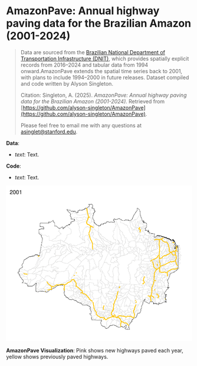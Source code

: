 # AmazonPave: Annual highway paving data for the Brazilian Amazon (2001-2024)
> Data are sourced from the [Brazilian National Department of Transportation Infrastructure (DNIT)](https://www.gov.br/transportes/pt-br/assuntos/dados-de-transportes/bit/bit-mapas), which provides spatially explicit records from 2016–2024 and tabular data from 1994 onward.AmazonPave extends the spatial time series back to 2001, with plans to include 1994–2000 in future releases. Dataset compiled and code written by Alyson Singleton.
>
> Citation: Singleton, A. (2025). *AmazonPave: Annual highway paving data for the Brazilian Amazon (2001-2024).* Retrieved from [https://github.com/alyson-singleton/AmazonPave](https://github.com/alyson-singleton/AmazonPave).
> 
> Please feel free to email me with any questions at asinglet@stanford.edu.

__Data__:
* _text_: Text.

__Code__:
* _text_: Text.

![Time series of newly paved highways in the Brazilian Amazon (2001-2024).](AmazonPave.gif)

__AmazonPave Visualization__: Pink shows new highways paved each year, yellow shows previously paved highways. 
